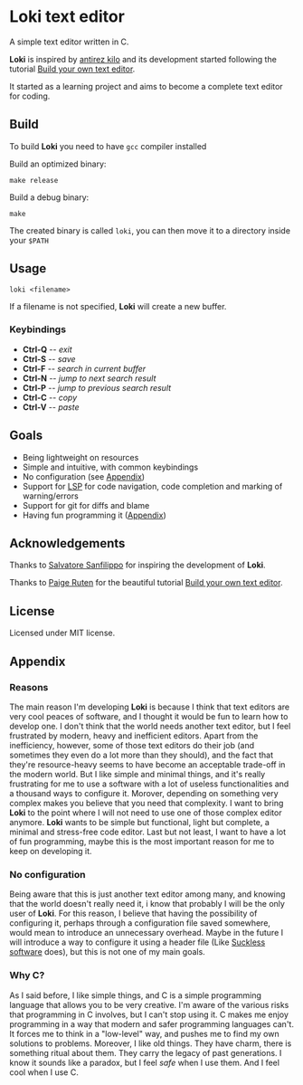 # Loki text editor

A simple text editor written in C.

**Loki** is inspired by [antirez kilo](https://github.com/antirez/kilo) and its development started following the tutorial [Build your own text editor](https://viewsourcecode.org/snaptoken/kilo/).

It started as a learning project and aims to become a complete text editor for coding.

## Build
To build **Loki** you need to have `gcc` compiler installed

Build an optimized binary:
```shell
make release
```
Build a debug binary:
```shell
make
```

The created binary is called `loki`, you can then move it to a directory inside your `$PATH`

## Usage
```shell
loki <filename>
```
If a filename is not specified, **Loki** will create a new buffer.
### Keybindings
* **Ctrl-Q** -- _exit_
* **Ctrl-S** -- _save_
* **Ctrl-F** -- _search in current buffer_
* **Ctrl-N** -- _jump to next search result_
* **Ctrl-P** -- _jump to previous search result_
* **Ctrl-C** -- _copy_
* **Ctrl-V** -- _paste_

## Goals
* Being lightweight on resources
* Simple and intuitive, with common keybindings
* No configuration (see [Appendix](#no-configuration))
* Support for [LSP](https://en.wikipedia.org/wiki/Language_Server_Protocol) for code navigation, code completion and marking of warning/errors
* Support for git for diffs and blame
* Having fun programming it ([Appendix](#why-c))


## Acknowledgements
Thanks to [Salvatore Sanfilippo](https://github.com/antirez) for inspiring the development of **Loki**.

Thanks to [Paige Ruten](https://github.com/paigeruten) for the beautiful tutorial [Build your own text editor](https://viewsourcecode.org/snaptoken/kilo/).


## License
Licensed under MIT license.

## Appendix
### Reasons
The main reason I'm developing **Loki** is because I think that text editors are very cool peaces of software, and I thought it would be fun to learn how to develop one.
I don't think that the world needs another text editor, but I feel frustrated by modern, heavy and inefficient editors. Apart from the inefficiency, however, some of those text editors do their job (and sometimes they even do a lot more than they should), and the fact that they're resource-heavy seems to have become an acceptable trade-off in the modern world. But I like simple and minimal things, and it's really frustrating for me to use a software with a lot of useless functionalities and a thousand ways to configure it. Morover, depending on something very complex makes you believe that you need that complexity. I want to bring **Loki** to the point where I will not need to use one of those complex editor anymore. **Loki** wants to be simple but functional, light but complete, a minimal and stress-free code editor. Last but not least, I want to have a lot of fun programming, maybe this is the most important reason for me to keep on developing it.

### No configuration
Being aware that this is just another text editor among many, and knowing that the world doesn't really need it, i know that probably I will be the only user of **Loki**. For this reason, I believe that having the possibility of configuring it, perhaps through a configuration file saved somewhere, would mean to introduce an unnecessary overhead. Maybe in the future I will introduce a way to configure it using a header file (Like [Suckless software](https://suckless.org/) does), but this is not one of my main goals.
### Why C?
As I said before, I like simple things, and C is a simple programming language that allows you to be very creative. I'm aware of the various risks that programming in C involves, but I can't stop using it. C makes me enjoy programming in a way that modern and safer programming languages can't. It forces me to think in a "low-level" way, and pushes me to find my own solutions to problems. Moreover, I like old things. They have charm, there is something ritual about them. They carry the legacy of past generations. I know it sounds like a paradox, but I feel _safe_ when I use them. And I feel cool when I use C.